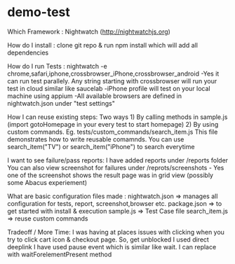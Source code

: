 # demo-test


Which Framework : Nightwatch (http://nightwatchjs.org)

How do I install : clone git repo & run npm install which will add all dependencies

How do I run Tests : nightwatch -e chrome,safari,iphone,crossbrowser_iPhone,crossbrowser_android
 -Yes it can run test parallely. Any string starting with crossbrowser will run your test in cloud similar like saucelab
 -iPhone profile will test on your local machine using appium
 -All available browsers are defined in nightwatch.json under "test settings"

How I can reuse existing steps:
   Two ways
    1) By calling methods in sample.js (import gotoHomepage in your every test to start homepage)
    2) By using custom commands. Eg. tests/custom_commands/search_item.js
       This file demonstrates how to write reusable comamnds.
       You can use search_item("TV") or search_item("iPhone") to search everytime

I want to see failure/pass reports:
    I have added reports under /reports folder
    You can also view screenshot for failures under /reprots/screenshots
        - Yes one of the screenshot shows the result page was in grid view (possibly some Abacus experiement)

What are basic configuration files made :
     nightwatch.json => manages all configuration for tests, report, screenshot,browser etc.
     package.json => to get started with install & execution
     sample.js => Test Case file
     search_item.js => reuse custom commands

Tradeoff / More Time:
    I was having at places issues with clicking when you try to click cart icon & checkout page. So, get unblocked I used direct deeplink
    I have used pause event which is similar like wait. I can replace with waitForelementPresent method



